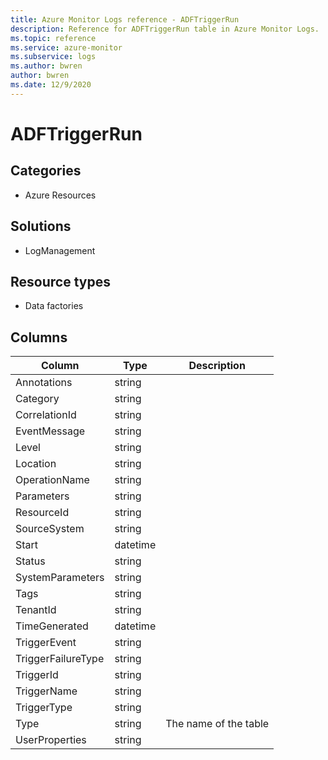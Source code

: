 ```yaml
---
title: Azure Monitor Logs reference - ADFTriggerRun
description: Reference for ADFTriggerRun table in Azure Monitor Logs.
ms.topic: reference
ms.service: azure-monitor
ms.subservice: logs
ms.author: bwren
author: bwren
ms.date: 12/9/2020
---
```


# ADFTriggerRun

 

## Categories

- Azure Resources
## Solutions

- LogManagement
## Resource types

- Data factories




## Columns

|Column|Type|Description|
|---|---|---|
|Annotations|string||
|Category|string||
|CorrelationId|string||
|EventMessage|string||
|Level|string||
|Location|string||
|OperationName|string||
|Parameters|string||
|ResourceId|string||
|SourceSystem|string||
|Start|datetime||
|Status|string||
|SystemParameters|string||
|Tags|string||
|TenantId|string||
|TimeGenerated|datetime||
|TriggerEvent|string||
|TriggerFailureType|string||
|TriggerId|string||
|TriggerName|string||
|TriggerType|string||
|Type|string|The name of the table|
|UserProperties|string||
